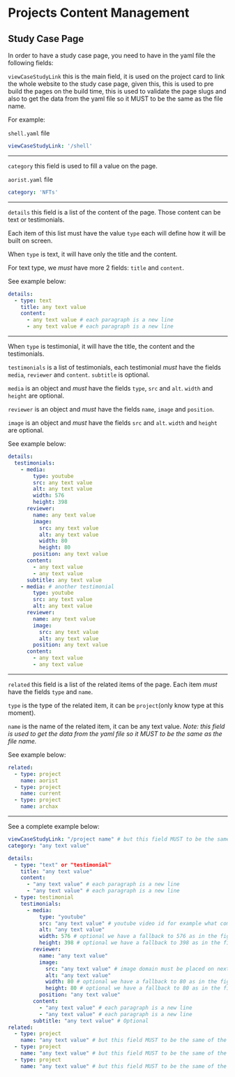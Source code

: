 # Projects Content Management

## Study Case Page

In order to have a study case page, you need to have in the yaml file the following fields:

`viewCaseStudyLink` this is the main field, it is used on the project card to link the whole website to the study case page, given this, this is used to pre build the pages on the build time, this is used to validate the page slugs and also to get the data from the yaml file so it MUST to be the same as the file name.

For example:

`shell.yaml` file

```yml
viewCaseStudyLink: '/shell'
```

---

`category` this field is used to fill a value on the page.

`aorist.yaml` file

```yml
category: 'NFTs'
```

---

`details` this field is a list of the content of the page. Those content can be text or testimonials.

Each item of this list must have the value `type` each will define how it will be built on screen.

When `type` is text, it will have only the title and the content.

For text type, we _must_ have more 2 fields: `title` and `content`.

See example below:

```yml
details:
  - type: text
    title: any text value
    content:
      - any text value # each paragraph is a new line
      - any text value # each paragraph is a new line
```

---

When `type` is testimonial, it will have the title, the content and the testimonials.

`testimonials` is a list of testimonials, each testimonial _must_ have the fields `media`, `reviewer` and `content`. `subtitle` is optional.

`media` is an object and _must_ have the fields `type`, `src` and `alt`. `width` and `height` are optional.

`reviewer` is an object and _must_ have the fields `name`, `image` and `position`.

`image` is an object and _must_ have the fields `src` and `alt`. `width` and `height` are optional.

See example below:

```yml
details:
  testimonials:
    - media:
        type: youtube
        src: any text value
        alt: any text value
        width: 576
        height: 398
      reviewer:
        name: any text value
        image:
          src: any text value
          alt: any text value
          width: 80
          height: 80
        position: any text value
      content:
        - any text value
        - any text value
      subtitle: any text value
    - media: # another testimonial
        type: youtube
        src: any text value
        alt: any text value
      reviewer:
        name: any text value
        image:
          src: any text value
          alt: any text value
        position: any text value
      content:
        - any text value
        - any text value
```

---

`related` this field is a list of the related items of the page. Each item _must_ have the fields `type` and `name`.

`type` is the type of the related item, it can be `project`(only know type at this moment).

`name` is the name of the related item, it can be any text value. _Note: this field is used to get the data from the yaml file so it MUST to be the same as the file name._

See example below:

```yml
related:
  - type: project
    name: aorist
  - type: project
    name: current
  - type: project
    name: archax
```

---

See a complete example below:

```yml
viewCaseStudyLink: "/project name" # but this field MUST to be the same of the file name
category: "any text value"

details:
  - type: "text" or "testimonial"
    title: "any text value"
    content:
      - "any text value" # each paragraph is a new line
      - "any text value" # each paragraph is a new line
  - type: testimonial
    testimonials:
      - media:
          type: "youtube"
          src: "any text value" # youtube video id for example what comes after "v=" https://www.youtube.com/watch?v=-IoeyK_oipg, so the id here is "-IoeyK_oipg". If the url is longer for example https://www.youtube.com/watch?v=LJD6TwUaljQ&list=PLFAAXU0gmqD02L9CCvlp8LspkHTpBnoPB, the id is the same "-IoeyK_oipg" because we only need the video id, you can find it on the url after "v=" and before first "&"
          alt: "any text value"
          width: 576 # optional we have a fallback to 576 as in the figma file, but it can be customized
          height: 398 # optional we have a fallback to 398 as in the figma file, but it can be customized
        reviewer:
          name: "any text value"
          image:
            src: "any text value" # image domain must be placed on next.config.js file on the root of this repository
            alt: "any text value"
            width: 80 # optional we have a fallback to 80 as in the figma file, but it can be customized
            height: 80 # optional we have a fallback to 80 as in the figma file, but it can be customized
          position: "any text value"
        content:
          - "any text value" # each paragraph is a new line
          - "any text value" # each paragraph is a new line
        subtitle: "any text value" # Optional
related:
  - type: project
    name: "any text value" # but this field MUST to be the same of the file name, of other projects.
  - type: project
    name: "any text value" # but this field MUST to be the same of the file name, of other projects.
  - type: project
    name: "any text value" # but this field MUST to be the same of the file name, of other projects.
```
